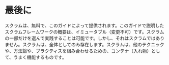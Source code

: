 # 最後に

スクラムは、無料で、このガイドによって提供されます。このガイドで説明したスクラムフレームワークの概要は、イミュータブル（変更不可）です。スクラムの一部だけを選んで実践することは可能です。しかし、それはスクラムではありません。スクラムは、全体としてのみ存在します。スクラムは、他のテクニックや、方法論や、プラクティスを組み合わせるための、コンテナ（入れ物）として、うまく機能するものです。
